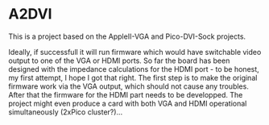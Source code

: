 # A2DVI

This is a project based on the AppleII-VGA and Pico-DVI-Sock projects.

Ideally, if successfull it will run firmware which would have switchable video output to one of the VGA or HDMI ports.
So far the board has been designed with the impedance calculations for the HDMI port - to be honest, my first attempt, I hope I got that right.
The first step is to make the original firmware work via the VGA output, which should not cause any troubles.
After that the firmware for the HDMI part needs to be developped.
The project might even produce a card with both VGA and HDMI operational simultaneously (2xPico cluster?)...
